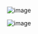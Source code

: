![image](https://github.com/j10nelop/ehc_challenge/assets/152776722/250e5d2f-0b07-42e1-8eb7-3c8fa61fbd0d)


![image](https://github.com/j10nelop/ehc_challenge/assets/152776722/af5e3983-2a40-44ab-93ef-de5832a5db91)
